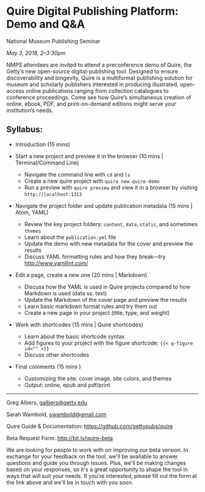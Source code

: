 # Quire Digital Publishing Platform: Demo and Q&A

National Museum Publishing Seminar

*May 3, 2018, 2–3:30pm*

NMPS attendees are invited to attend a preconference demo of Quire, the Getty’s new open-source digital-publishing tool. Designed to ensure discoverability and longevity, Quire is a multiformat publishing solution for museum and scholarly publishers interested in producing illustrated, open-access online publications ranging from collection catalogues to conference proceedings. Come see how Quire’s simultaneous creation of online, ebook, PDF, and print-on-demand editions might serve your institution’s needs.

## Syllabus:

- Introduction (15 mins)


- Start a new project and preview it in the browser (10 mins | Terminal/Command Line)
  - Navigate the command line with `cd` and `ls`
  - Create a new quire project with `quire new quire-demo`
  - Run a preview with `quire preview` and view it in a browser by visiting `http://localhost:1313`


- Navigate the project folder and update publication metadata (15 mins | Atom, YAML)
  - Review the key project folders: `content`, `data`, `static`, and sometimes `themes`
  - Learn about the `publication.yml` file
  - Update the demo with new metadata for the cover and preview the results
  - Discuss YAML formatting rules and how they break—try http://www.yamllint.com/


- Edit a page, create a new one (20 mins | Markdown)
  - Discuss how the YAML is used in Quire projects compared to how Markdown is used (data vs. text)
  - Update the Markdown of the cover page and preview the results
  - Learn basic markdown format rules and try them out
  - Create a new page in your project (title, type, and weight)


- Work with shortcodes (15 mins | Quire shortcodes)
  - Learn about the basic shortcode syntax
  - Add figures to your project with the figure shortcode: `{{< q-figure id="" >}}`
  - Discuss other shortcodes


- Final comments (15 mins )
  - Customizing the site: cover image, site colors, and themes
  - Output: online, epub and pdf/print

---

Greg Albers, galbers@getty.edu

Sarah Wambold, swambold@gmail.com

Quire Guide & Documentation: https://github.com/gettypubs/quire

Beta Request Form: http://bit.ly/quire-beta

We are looking for people to work with on improving our beta version. In exchange for your feedback on the tool, we'll be available to answer questions and guide you through issues. Plus, we'll be making changes based on your responses, so it's a great opportunity to shape the tool in ways that will suit your needs. If you're interested, please fill out the form at the link above and we'll be in touch with you soon.